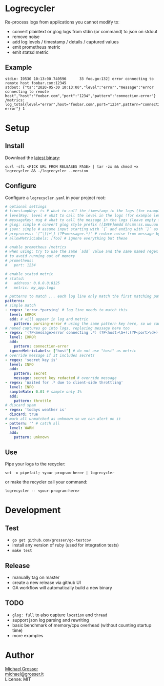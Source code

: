 # Logrecycler

Re-process logs from applications you cannot modify to:
- convert plaintext or glog logs from stdin (or command) to json on stdout
- remove noise
- add log levels / timestamp / details / captured values
- emit prometheus metric
- emit statsd metric


## Example

```
stdin: I0530 10:13:00.740596      33 foo.go:132] error connecting to remote host foobar.com:12345
stdout: {"ts":"2020-05-30 10:13:00","level":"error","message":"error connecting to remote host","host":"foobar.com","port":"1234","pattern":"connection-error"}
/metrics: log_total{level="error",host="foobar.com",port="1234",pattern="connection-error"} 1
```


# Setup

## Install

Download the [latest binary](https://github.com/grosser/logrecycler/releases):

```
curl -sfL <PICK URL FROM RELEASES PAGE> | tar -zx && chmod +x logrecycler && ./logrecycler --version
```

## Configure

Configure a `logrecycler.yaml` in your project root:

```yaml
# optional settings
# timestampKey: ts # what to call the timestamp in the logs (for example @timestamp, ts, leave empty for no timestamp)
# levelKey: level # what to call the level in the logs (for example level/lvl/severity, leave empty for no level)
# messageKey: msg # what to call the message in the logs (leave empty for 'message')
# glog: simple # convert glog style prefix ([IWEF]mmdd hh:mm:ss.uuuuuu threadid file:line] message) into timestamp/level/message
# json: simple # assume input starting with `{` and ending with `}` as json and merge it, also set allowMetricLabels to avoid metric spam and match the level+message+timestamp keys with the input
# preprocess: '[^\]]+\] (?P<message>.*)' # reduce noise from message by replacing it with captured (for example remove, leave empty for none)
# allowMetricLabels: [foo] # ignore everything but these

# enable prometheus /metrics
# when using: try to use the same `add` value and the same named regex captures in patterns below
# to avoid running out of memory
# prometheus:
#   port: 1234

# enable statsd metric
# statsd:
#   address: 0.0.0.0:8125
#   metric: my_app.logs

# patterns to match ... each log line only match the first matching pattern
patterns:
# simple match
- regex: 'error.*parsing' # log line needs to match this
  level: ERROR
  add: # will appear in log and metric
    pattern: parsing-error # using the same pattern key here, so we can group by pattern when reporting
# named captures go into logs, replacing message here too
- regex: '(?P<message>error connecting .*) (?P<host>\S+):(?P<port>\d+)'
  level: ERROR
  add:
    pattern: connection-error
  ignoreMetricLabels: ["host"] # do not use "host" as metric
# override message if it includes secrets
- regex: 'secret key is'
  level: INFO
  add:
    pattern: secret
    message: secret key redacted # override message
- regex: 'Waited for .* due to client-side throttling'
  level: INFO
  sampleRate: 0.01 # sample only 1%
  add:
    pattern: throttle
# discard spam
- regex: 'todays weather is'
  discard: true
# mark all unmatched as unknown so we can alert on it
- pattern: '' # catch all
  level: WARN
  add:
    pattern: unknown
```

## Use

Pipe your logs to the recycler:

```
set -o pipefail; <your-program-here> | logrecycler
```

or make the recycler call your command:

```
logrecycler -- <your-program-here>
```

# Development

## Test

- `go get github.com/grosser/go-testcov`
- install any version of ruby (used for integration tests)
- `make test`

## Release

- manually tag on master
- create a new release via github UI
- GA workflow will automatically build a new binary

## TODO
- `glog: full` to also capture `location` and `thread`
- support json log parsing and rewriting
- basic benchmark of memory/cpu overhead (without counting startup time)
- more examples


# Author
[Michael Grosser](http://grosser.it)<br/>
michael@grosser.it<br/>
License: MIT<br/>
